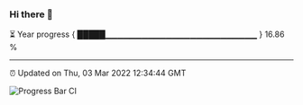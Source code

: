 ### Hi there 👋

⏳ Year progress { █████▁▁▁▁▁▁▁▁▁▁▁▁▁▁▁▁▁▁▁▁▁▁▁▁▁ } 16.86 %

---

⏰ Updated on Thu, 03 Mar 2022 12:34:44 GMT

![Progress Bar CI](https://github.com/ZhaoGui/ZhaoGui/workflows/Progress%20Bar%20CI/badge.svg)
